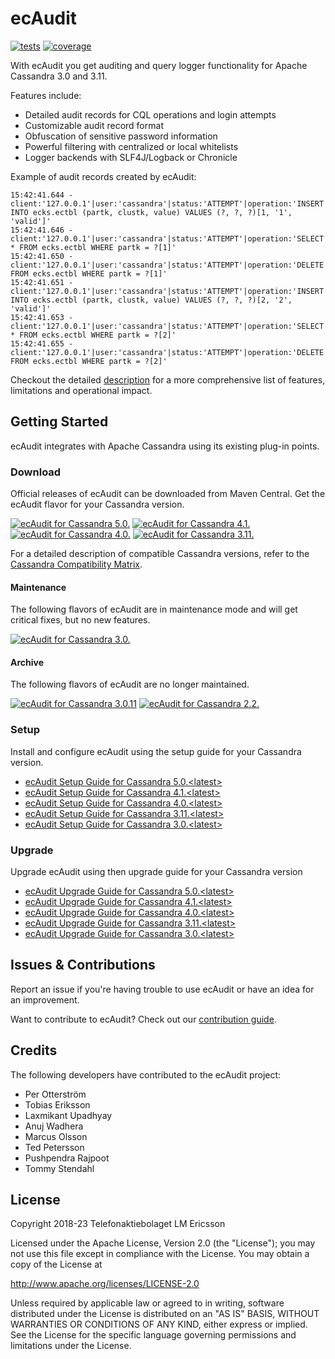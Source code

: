 # ecAudit

[![tests](https://github.com/Ericsson/ecaudit/actions/workflows/test.yml/badge.svg?branch=release/c3.11)](https://github.com/Ericsson/ecaudit/actions/workflows/test.yml?query=branch%3Arelease/c3.11)
[![coverage](https://codecov.io/gh/Ericsson/ecaudit/branch/release/c3.11/graph/badge.svg?token=f42z31Yqr3)](https://codecov.io/gh/Ericsson/ecaudit/branch/release%2Fc3.11)

With ecAudit you get auditing and query logger functionality for Apache Cassandra 3.0 and 3.11.

Features include:
* Detailed audit records for CQL operations and login attempts
* Customizable audit record format
* Obfuscation of sensitive password information
* Powerful filtering with centralized or local whitelists
* Logger backends with SLF4J/Logback or Chronicle

Example of audit records created by ecAudit:
```
15:42:41.644 - client:'127.0.0.1'|user:'cassandra'|status:'ATTEMPT'|operation:'INSERT INTO ecks.ectbl (partk, clustk, value) VALUES (?, ?, ?)[1, '1', 'valid']'
15:42:41.646 - client:'127.0.0.1'|user:'cassandra'|status:'ATTEMPT'|operation:'SELECT * FROM ecks.ectbl WHERE partk = ?[1]'
15:42:41.650 - client:'127.0.0.1'|user:'cassandra'|status:'ATTEMPT'|operation:'DELETE FROM ecks.ectbl WHERE partk = ?[1]'
15:42:41.651 - client:'127.0.0.1'|user:'cassandra'|status:'ATTEMPT'|operation:'INSERT INTO ecks.ectbl (partk, clustk, value) VALUES (?, ?, ?)[2, '2', 'valid']'
15:42:41.653 - client:'127.0.0.1'|user:'cassandra'|status:'ATTEMPT'|operation:'SELECT * FROM ecks.ectbl WHERE partk = ?[2]'
15:42:41.655 - client:'127.0.0.1'|user:'cassandra'|status:'ATTEMPT'|operation:'DELETE FROM ecks.ectbl WHERE partk = ?[2]'
```

Checkout the detailed [description](doc/description.md) for a more comprehensive list of features, limitations and operational impact.


## Getting Started

ecAudit integrates with Apache Cassandra using its existing plug-in points.


### Download

Official releases of ecAudit can be downloaded from Maven Central.
Get the ecAudit flavor for your Cassandra version.

[![ecAudit for Cassandra 5.0.<latest>](https://img.shields.io/maven-central/v/com.ericsson.bss.cassandra.ecaudit/ecaudit_c5.0.svg?label=ecAudit%20for%20Cassandra%205.0.<latest>)](https://central.sonatype.com/search?q=g:com.ericsson.bss.cassandra.ecaudit%20AND%20a:ecaudit_c5.0)
[![ecAudit for Cassandra 4.1.<latest>](https://img.shields.io/maven-central/v/com.ericsson.bss.cassandra.ecaudit/ecaudit_c4.1.svg?label=ecAudit%20for%20Cassandra%204.1.<latest>)](https://central.sonatype.com/search?q=g:com.ericsson.bss.cassandra.ecaudit%20AND%20a:ecaudit_c4.1)
[![ecAudit for Cassandra 4.0.<latest>](https://img.shields.io/maven-central/v/com.ericsson.bss.cassandra.ecaudit/ecaudit_c4.0.svg?label=ecAudit%20for%20Cassandra%204.0.<latest>)](https://central.sonatype.com/search?q=g:com.ericsson.bss.cassandra.ecaudit%20AND%20a:ecaudit_c4.0)
[![ecAudit for Cassandra 3.11.<latest>](https://img.shields.io/maven-central/v/com.ericsson.bss.cassandra.ecaudit/ecaudit_c3.11.svg?label=ecAudit%20for%20Cassandra%203.11.<latest>)](https://central.sonatype.com/search?q=g:com.ericsson.bss.cassandra.ecaudit%20AND%20a:ecaudit_c3.11)

For a detailed description of compatible Cassandra versions, refer to the [Cassandra Compatibility Matrix](doc/cassandra_compatibility.md).


#### Maintenance

The following flavors of ecAudit are in maintenance mode and will get critical fixes, but no new features.

[![ecAudit for Cassandra 3.0.<latest>](https://img.shields.io/maven-central/v/com.ericsson.bss.cassandra.ecaudit/ecaudit_c3.0.svg?label=ecAudit%20for%20Cassandra%203.0.<latest>)](https://central.sonatype.com/search?q=g:com.ericsson.bss.cassandra.ecaudit%20AND%20a:ecaudit_c3.0)


#### Archive

The following flavors of ecAudit are no longer maintained.

[![ecAudit for Cassandra 3.0.11](https://img.shields.io/maven-central/v/com.ericsson.bss.cassandra.ecaudit/ecaudit_c3.0.11.svg?label=ecAudit%20for%20Cassandra%203.0.11)](https://central.sonatype.com/search?q=g:com.ericsson.bss.cassandra.ecaudit%20AND%20a:ecaudit_c3.0.11)
[![ecAudit for Cassandra 2.2.<latest>](https://img.shields.io/maven-central/v/com.ericsson.bss.cassandra.ecaudit/ecaudit_c2.2.svg?label=ecAudit%20for%20Cassandra%202.2)](https://central.sonatype.com/search?q=g:com.ericsson.bss.cassandra.ecaudit%20AND%20a:ecaudit_c2.2)


### Setup

Install and configure ecAudit using the setup guide for your Cassandra version.

* [ecAudit Setup Guide for Cassandra 5.0.\<latest>](https://github.com/Ericsson/ecaudit/blob/master/doc/setup.md)
* [ecAudit Setup Guide for Cassandra 4.1.\<latest>](https://github.com/Ericsson/ecaudit/blob/release/c4.1/doc/setup.md)
* [ecAudit Setup Guide for Cassandra 4.0.\<latest>](https://github.com/Ericsson/ecaudit/blob/release/c4.0/doc/setup.md)
* [ecAudit Setup Guide for Cassandra 3.11.\<latest>](https://github.com/Ericsson/ecaudit/blob/release/c3.11/doc/setup.md)
* [ecAudit Setup Guide for Cassandra 3.0.\<latest>](https://github.com/Ericsson/ecaudit/blob/release/c3.0/doc/setup.md)


### Upgrade

Upgrade ecAudit using then upgrade guide for your Cassandra version

* [ecAudit Upgrade Guide for Cassandra 5.0.\<latest>](https://github.com/Ericsson/ecaudit/blob/master/UPGRADING.md)
* [ecAudit Upgrade Guide for Cassandra 4.1.\<latest>](https://github.com/Ericsson/ecaudit/blob/release/c4.1/UPGRADING.md)
* [ecAudit Upgrade Guide for Cassandra 4.0.\<latest>](https://github.com/Ericsson/ecaudit/blob/release/c4.0/UPGRADING.md)
* [ecAudit Upgrade Guide for Cassandra 3.11.\<latest>](https://github.com/Ericsson/ecaudit/blob/release/c3.11/UPGRADING.md)
* [ecAudit Upgrade Guide for Cassandra 3.0.\<latest>](https://github.com/Ericsson/ecaudit/blob/release/c3.0/UPGRADING.md)


## Issues & Contributions

Report an issue if you're having trouble to use ecAudit or have an idea for an improvement.

Want to contribute to ecAudit?
Check out our [contribution guide](CONTRIBUTING.md).


## Credits

The following developers have contributed to the ecAudit project:

* Per Otterström
* Tobias Eriksson
* Laxmikant Upadhyay
* Anuj Wadhera
* Marcus Olsson
* Ted Petersson
* Pushpendra Rajpoot
* Tommy Stendahl


## License

Copyright 2018-23 Telefonaktiebolaget LM Ericsson

Licensed under the Apache License, Version 2.0 (the "License");
you may not use this file except in compliance with the License.
You may obtain a copy of the License at

http://www.apache.org/licenses/LICENSE-2.0

Unless required by applicable law or agreed to in writing,
software distributed under the License is distributed on an "AS IS" BASIS,
WITHOUT WARRANTIES OR CONDITIONS OF ANY KIND,
either express or implied.
See the License for the specific language governing permissions and limitations under the License.

